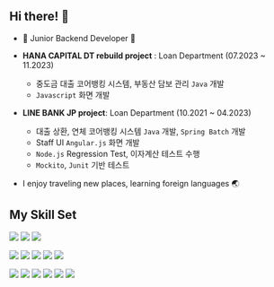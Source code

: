 ## Hi there! 👋
- 🚀 Junior Backend Developer 🌱
- **HANA CAPITAL DT rebuild project** : Loan Department (07.2023 ~ 11.2023)
  - 중도금 대출 코어뱅킹 시스템, 부동산 담보 관리 `Java` 개발
  - `Javascript` 화면 개발
- **LINE BANK JP project**: Loan Department (10.2021 ~ 04.2023)
  - 대출 상환, 연체 코어뱅킹 시스템 `Java` 개발, `Spring Batch` 개발
  - Staff UI `Angular.js` 화면 개발
  - `Node.js` Regression Test, 이자계산 테스트 수행 
  - `Mockito`, `Junit` 기반 테스트

- I enjoy traveling new places, learning foreign languages 🌏

## My Skill Set  
<p>
  <img src="https://img.shields.io/badge/-Spring-6DB33F?style=flat-square&logo=Spring&logoColor=white"/>
  <img src="https://img.shields.io/badge/-SpringBoot-6DB33F?style=flat-square&logo=Spring-Boot&logoColor=white"/>
  <img src="https://img.shields.io/badge/-Java-007396?style=flat-square&logo=Java&logoColor=white"/>
</p>
<p>
  <img src="https://img.shields.io/badge/-HTML-E34F26?style=flat-square&logo=HTML5&logoColor=white"/>
  <img src="https://img.shields.io/badge/-CSS-1572B6?style=flat-square&logo=CSS3&logoColor=white"/>
  <img src="https://img.shields.io/badge/-React-61DAFB?style=flat-square&logo=React&logoColor=white"/>
  <img src="https://img.shields.io/badge/-JavaScript-F7DF1E?style=flat-square&logo=JavaScript&logoColor=white"/>
  <img src="https://img.shields.io/badge/-Node.JS-339933?style=flat-square&logo=Node.js&logoColor=white"/>
</p>
<p>
  <img src="https://img.shields.io/badge/-MySQL-4479A1?style=flat-square&logo=MySQL&logoColor=white"/>
  <img src="https://img.shields.io/badge/-Oracle-F80000?style=flat-square&logo=Oracle&logoColor=white"/>
  <img src="https://img.shields.io/badge/-Ubuntu-E95420?style=flat-square&logo=Ubuntu&logoColor=white"/>
  <img src="https://img.shields.io/badge/-AWS-232F3E?style=flat-square&logo=Amazon-Aws&logoColor=white"/>
  <img src="https://img.shields.io/badge/-Docker-2496ED?style=flat-square&logo=Docker&logoColor=white"/>
  <img src="https://img.shields.io/badge/-Git-F05032?style=flat-square&logo=git&logoColor=white"/>
</p>
<br/>
